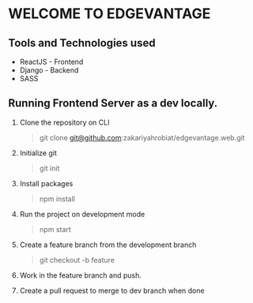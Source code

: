 # WELCOME TO EDGEVANTAGE

## Tools and Technologies used

- ReactJS - Frontend
- Django - Backend
- SASS

## Running Frontend Server as a dev locally.

1. Clone the repository on CLI

   > git clone git@github.com:zakariyahrobiat/edgevantage.web.git

2. Initialize git

   > git init

3. Install packages

   > npm install

4. Run the project on development mode

   > npm start

5. Create a feature branch from the development branch

   > git checkout -b feature

6. Work in the feature branch and push.

7. Create a pull request to merge to dev branch when done



